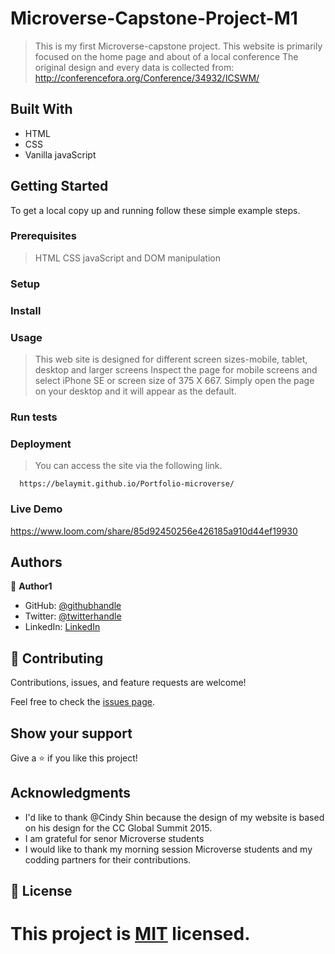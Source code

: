 # Microverse-Capstone-Project-M1

> This is my first Microverse-capstone project. 
> This website is primarily focused on the home page and about of a local conference
> The original design and every data is collected from:
       http://conferencefora.org/Conference/34932/ICSWM/ 

## Built With

- HTML
- CSS
- Vanilla javaScript

## Getting Started

To get a local copy up and running follow these simple example steps.

### Prerequisites

 > HTML
 > CSS
 > javaScript and DOM manipulation

### Setup

### Install

### Usage
>This web site is designed for different screen sizes-mobile, tablet, desktop and larger screens
> Inspect the page for mobile screens and select iPhone SE or screen size of 375 X 667.
> Simply open the page on your desktop and it will appear as the default.

### Run tests

### Deployment

> You can access the site via the following link.

      https://belaymit.github.io/Portfolio-microverse/

### Live Demo

https://www.loom.com/share/85d92450256e426185a910d44ef19930

## Authors

👤 **Author1**

- GitHub: [@githubhandle](https://github.com/belaymit?tab=repositories)
- Twitter: [@twitterhandle](https://twitter.com/2belamit)
- LinkedIn: [LinkedIn](https://www.linkedin.com/in/belay-birhanu-144ba714b/)


## 🤝 Contributing

Contributions, issues, and feature requests are welcome!

Feel free to check the [issues page](../../issues/).

## Show your support

Give a ⭐️ if you like this project!

## Acknowledgments

- I'd like to thank @Cindy Shin because the design of my website is based on his design for the CC Global Summit 2015.
- I am grateful for senor Microverse students
- I would like to thank my morning session Microverse students and my codding partners for their contributions.

## 📝 License

# This project is [MIT](./LICENSE) licensed.

